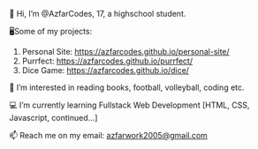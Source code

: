 👋 Hi, I’m @AzfarCodes, 17, a highschool student.



🖥️Some of my projects:
   1. Personal Site: https://azfarcodes.github.io/personal-site/
   2. Purrfect: https://azfarcodes.github.io/purrfect/
   3. Dice Game: https://azfarcodes.github.io/dice/


🏀 I’m interested in reading books, football, volleyball, coding etc.

💻 I’m currently learning Fullstack Web Development [HTML, CSS, Javascript, continued...]

📫 Reach me on my email: azfarwork2005@gmail.com

<!---
AzfarCodes/AzfarCodes is a ✨ special ✨ repository because its `README.md` (this file) appears on your GitHub profile.
You can click the Preview link to take a look at your changes.
--->
